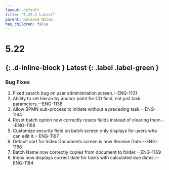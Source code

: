 ```yaml
---
layout: default
title: "5.22.1 Latest"
parent: Release Notes
has_children: false
---
```

# 5.22
{: .d-inline-block } 
Latest
{: .label .label-green }
----
### Bug Fixes

1. Fixed search bug on user administration screen.--ENG-1131
2. Ability to set hierarchy anchor point for CO field, not just task parameters.--ENG-1138
3. Allow BPMN sub-process to initiate without a preceding task.--ENG-1164
4. Reset batch option now correctly resets fields instead of clearing them.--ENG-1166
5. Customize security field on batch screen only displays for users who can edit it.--ENG-1167
6. Default sort for Index Documents screen is now Receive Date.--ENG-1168
7. Batch Name now correctly copies from document to folder.--ENG-1169
8. Inbox now displays correct date for tasks with calculated due dates.--ENG-1184